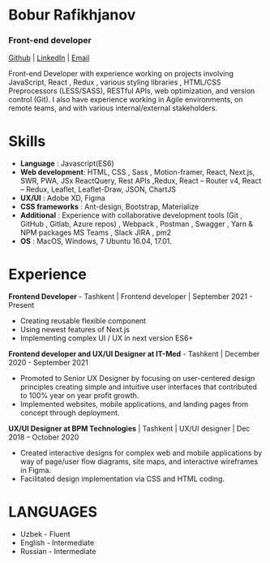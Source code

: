 # Bobur Rafikhjanov

### Front-end developer

[Github]()  |  [LinkedIn](https://www.linkedin.com/in/bobur-rafikhjanov-0b1316209/)  |  [Email](mailto:boburrafikhjanov@gmail.com)

Front-end Developer with experience working on projects involving JavaScript, React , Redux , various styling libraries , HTML/CSS Preprocessors (LESS/SASS), RESTful APIs, web optimization, and version control (Git).
I also have experience working in Agile environments, on remote teams, and with various internal/external stakeholders.

# Skills

- **Language** : Javascript(ES6)
- **Web development**: HTML, CSS , Sass , Motion-framer, React, Next.js, SWR, PWA, JSx ReactQuery, Rest APIs ,Redux, React – Router v4, React – Redux, Leaflet, Leaflet-Draw, JSON, ChartJS
- **UX/UI** : Adobe XD, Figma
- **CSS frameworks** : Ant-design, Bootstrap, Materialize
- **Additional** : Experience with collaborative development tools (Git , GitHub , Gitlab, Azure repos) , Webpack , Postman , Swagger , Yarn & NPM packages MS Teams , Slack JIRA , pm2
- **OS** : MacOS, Windows, 7 Ubuntu 16.04, 17.01. 

# Experience 

**Frontend Developer** - Tashkent | Frontend developer | September 2021 - Present 

- Creating reusable flexible component
- Using newest features of Next.js
- Implementing complex UI / UX in next version ES6+

**Frontend developer and UX/UI Designer at IT-Med** - Tashkent | December 2020 - September 2021
- Promoted to Senior UX Designer by focusing on user-centered design principles creating simple and intuitive user interfaces that contributed to 100% year on year profit growth.
- Implemented websites, mobile applications, and landing pages from concept through deployment.

**UX/UI Designer at BPM Technologies** | Tashkent | UX/UI designer | Dec 2018 – October 2020

- Created interactive designs for complex web and mobile applications by way of page/user flow diagrams, site maps, and interactive wireframes in Figma.
- Facilitated design implementation via CSS and HTML coding.


# LANGUAGES
- Uzbek - Fluent
- English - Intermediate 
- Russian - Intermediate

